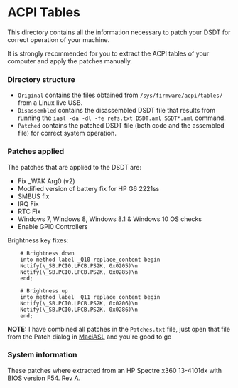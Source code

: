 # ACPI Tables

This directory contains all the information necessary to patch your DSDT for correct operation of your machine.

It is strongly recommended for you to extract the ACPI tables of your computer and apply the patches manually.

### Directory structure

- `Original` contains the files obtained from `/sys/firmware/acpi/tables/` from a Linux live USB.
- `Disassembled` contains the disassembled DSDT file that results from running the `iasl -da -dl -fe refs.txt DSDT.aml SSDT*.aml` command.
- `Patched` contains the patched DSDT file (both code and the assembled file) for correct system operation.

### Patches applied

The patches that are applied to the DSDT are:
- Fix _WAK Arg0 (v2)
- Modified version of battery fix for HP G6 2221ss
- SMBUS fix
- IRQ Fix
- RTC Fix
- Windows 7, Windows 8, Windows 8.1 & Windows 10 OS checks
- Enable GPI0 Controllers

Brightness key fixes:

		# Brightness down
		into method label _Q10 replace_content begin 
		Notify(\_SB.PCI0.LPCB.PS2K, 0x0205)\n 
		Notify(\_SB.PCI0.LPCB.PS2K, 0x0285)\n 
		end; 

		# Brightness up
		into method label _Q11 replace_content begin
		Notify(\_SB.PCI0.LPCB.PS2K, 0x0206)\n 
		Notify(\_SB.PCI0.LPCB.PS2K, 0x0286)\n 
		end;
		
**NOTE:** I have combined all patches in the `Patches.txt` file, just open that file from the Patch dialog in [MaciASL](https://github.com/acidanthera/MaciASL) and you're good to go

### System information

These patches where extracted from an HP Spectre x360 13-4101dx with BIOS version F54. Rev A.
